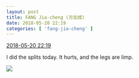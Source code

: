 ```yaml
---
layout: post
title: FANG Jia-cheng (方加成)
date: 2018-05-20 22:19
categories: [ 'fang-jia-cheng' ]
---
```


<div class="weibo-info">
  <a href="https://weibo.com/6505661195/Ghzrde3mh">2018-05-20 22:19</a>
</div>

I did the splits today. It hurts, and the legs are limp.

<!-- more -->

<a href="http://wx1.sinaimg.cn/mw690/0076h5Fhgy1fri62e84p8j30k00zkn4z.jpg">
  <img class="weibo-pic-preview" src="http://wx1.sinaimg.cn/orj360/0076h5Fhgy1fri62e84p8j30k00zkn4z.jpg" />
</a>

